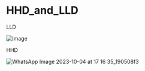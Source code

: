 # HHD_and_LLD

LLD 

![image](https://github.com/PushpJain009/HHD_and_LLD/assets/114671782/5c33f90c-c3d3-4863-8463-b5c36bbb3e3c)


HHD

![WhatsApp Image 2023-10-04 at 17 16 35_190508f3](https://github.com/PushpJain009/HHD_and_LLD/assets/114671782/0c6a760e-db0b-4e72-b75a-f80c0279ca35)
